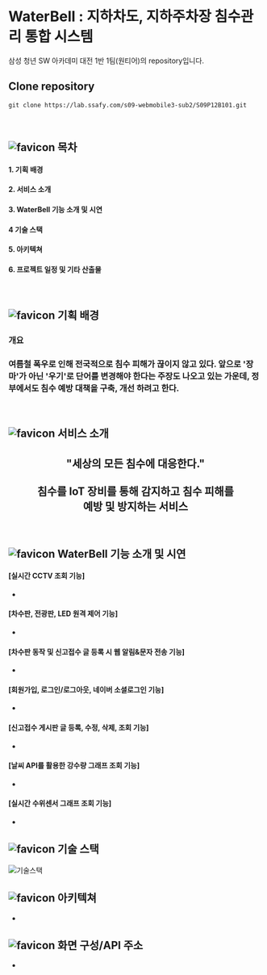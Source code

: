 # WaterBell : 지하차도, 지하주차장 침수관리 통합 시스템

삼성 청년 SW 아카데미 대전 1반 1팀(원티어)의 repository입니다.

## Clone repository

```
git clone https://lab.ssafy.com/s09-webmobile3-sub2/S09P12B101.git
```
<br>

## ![favicon](/uploads/705173937f456c26db414efc8ad6dfa9/favicon.ico) 목차
#### 1. 기획 배경
#### 2. 서비스 소개
#### 3. WaterBell 기능 소개 및 시연
#### 4 기술 스택
#### 5. 아키텍쳐
#### 6. 프로젝트 일정 및 기타 산출물

<br>

## ![favicon](/uploads/705173937f456c26db414efc8ad6dfa9/favicon.ico) 기획 배경
### 개요
<h3> 여름철 폭우로 인해 전국적으로 침수 피해가 끊이지 않고 있다. 앞으로 '장마'가 아닌 '우기'로 단어를 변경해야 한다는 주장도 나오고 있는 가운데, 정부에서도 침수 예방 대책을 구축, 개선 하려고 한다. </h3>

<br>


## ![favicon](/uploads/705173937f456c26db414efc8ad6dfa9/favicon.ico) 서비스 소개
<div align=center>
<h2> "세상의 모든 침수에 대응한다." <br><br>침수를 IoT 장비를 통해 감지하고 침수 피해를 <br>예방 및 방지하는 서비스</h2>

</div>

<br>

## ![favicon](/uploads/705173937f456c26db414efc8ad6dfa9/favicon.ico) WaterBell 기능 소개 및 시연

#### [실시간 CCTV 조회 기능]
-

#### [차수판, 전광판, LED 원격 제어 기능]
-

#### [차수판 동작 및 신고접수 글 등록 시 웹 알림&문자 전송 기능]
-

#### [회원가입, 로그인/로그아웃, 네이버 소셜로그인 기능]
-

#### [신고접수 게시판 글 등록, 수정, 삭제, 조회 기능]
-

#### [날씨 API를 활용한 강수량 그래프 조회 기능]
-

#### [실시간 수위센서 그래프 조회 기능]
-

## ![favicon](/uploads/705173937f456c26db414efc8ad6dfa9/favicon.ico) 기술 스택
![기술스택](/uploads/68208b7bcf64fbde671cbfc118adfa8c/기술스택.PNG)


## ![favicon](/uploads/705173937f456c26db414efc8ad6dfa9/favicon.ico) 아키텍쳐
-
## ![favicon](/uploads/705173937f456c26db414efc8ad6dfa9/favicon.ico) 화면 구성/API 주소
-



